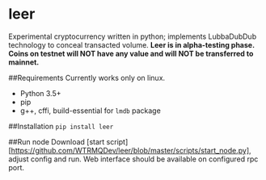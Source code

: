 leer
=====

Experimental cryptocurrency written in python; implements LubbaDubDub technology to conceal transacted volume.
**Leer is in alpha-testing phase. Coins on testnet will NOT have any value and will NOT be transferred to mainnet.**

##Requirements
Currently works only on linux.

* Python 3.5+
* pip
* g++, cffi, build-essential for `lmdb` package

##Installation
`pip install leer`

##Run node
Download [start script][https://github.com/WTRMQDev/leer/blob/master/scripts/start_node.py], adjust config and run. Web interface should be available on configured rpc port.
